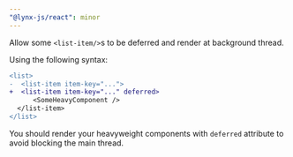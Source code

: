 ```yaml
---
"@lynx-js/react": minor
---
```


Allow some `<list-item/>`s to be deferred and render at background thread.

Using the following syntax:

```diff
<list>
-  <list-item item-key="...">
+  <list-item item-key="..." deferred>
      <SomeHeavyComponent />
  </list-item>
</list>
```

You should render your heavyweight components with `deferred` attribute to avoid blocking the main thread.
